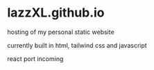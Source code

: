 # lazzXL.github.io
hosting of my personal static website

currently built in html, tailwind css and javascript

react port incoming
